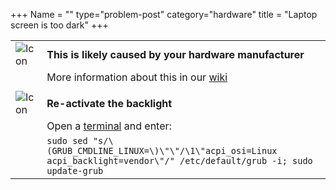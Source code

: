 +++
Name = ""
type="problem-post"
category="hardware"
title = "Laptop screen is too dark"
+++

|   |   |
|---|---|
| ![Icon](/img/actions/information.svg) | **This is likely caused by your hardware manufacturer** |
|   | More information about this in our [wiki](https://wiki.manjaro.org/index.php?title=Reactivating_the_Backlight) |
|   |   |
| ![Icon](/img/actions/execute.svg) | **Re-activate the backlight** |
|   | Open a [terminal](/support/commonproblems/howtoterminal) and enter: |
|   | `sudo sed "s/\(GRUB_CMDLINE_LINUX=\)\"\"/\1\"acpi_osi=Linux acpi_backlight=vendor\"/" /etc/default/grub -i; sudo update-grub` |
